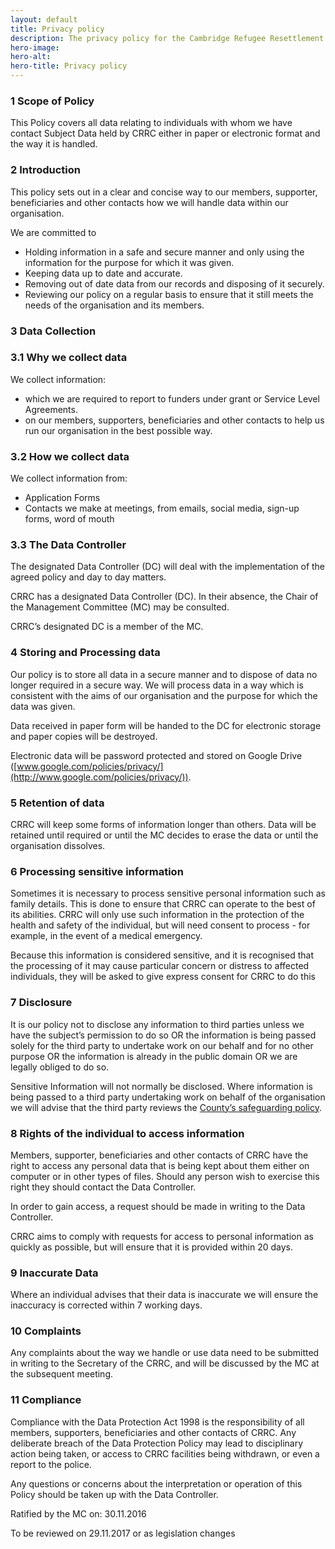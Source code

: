 ```yaml
---
layout: default
title: Privacy policy
description: The privacy policy for the Cambridge Refugee Resettlement Campaign
hero-image:
hero-alt:
hero-title: Privacy policy
---
```


### 1 Scope of Policy

This Policy covers all data relating to individuals with whom we have contact Subject Data held by CRRC either in paper or electronic format and the way it is handled.

### 2 Introduction

This policy sets out in a clear and concise way to our members, supporter, beneficiaries and other contacts how we will handle data within our organisation.

We are committed to

- Holding information in a safe and secure manner and only using the information for the purpose for which it was given.
- Keeping data up to date and accurate.
- Removing out of date data from our records and disposing of it securely.
- Reviewing our policy on a regular basis to ensure that it still meets the needs of the organisation and its members.

### 3 Data Collection

### 3.1 Why we collect data

We collect information:

- which we are required to report to funders under grant or Service Level Agreements.
- on our members, supporters, beneficiaries and other contacts to help us run our organisation in the best possible way.

### 3.2 How we collect data

We collect information from:

- Application Forms
- Contacts we make at meetings, from emails, social media, sign-up forms, word of mouth

### 3.3 The Data Controller

The designated Data Controller (DC) will deal with the implementation of the agreed policy and day to day matters.

CRRC has a designated Data Controller (DC). In their absence, the Chair of the Management Committee (MC) may be consulted.

CRRC’s designated DC is a member of the MC.

### 4 Storing and Processing data

Our policy is to store all data in a secure manner and to dispose of data no longer required in a secure way.  We will process data in a way which is consistent with the aims of our organisation and the purpose for which the data was given.

Data received in paper form will be handed to the DC for electronic storage and paper copies will be destroyed.

Electronic data will be password protected and stored on Google Drive ([www.google.com/policies/privacy/](http://www.google.com/policies/privacy/)).

### 5 Retention of data

CRRC will keep some forms of information longer than others. Data will be retained until required or until the MC decides to erase the data or until the organisation dissolves.

### 6 Processing sensitive information

Sometimes it is necessary to process sensitive personal information such as family details. This is done to ensure that CRRC can operate to the best of its abilities. CRRC will only use such information in the protection of the health and safety of the individual, but will need consent to process - for example, in the event of a medical emergency.

Because this information is considered sensitive, and it is recognised that the processing of it may cause particular concern or distress to affected individuals, they will be asked to give express consent for CRRC to do this

### 7 Disclosure

It is our policy not to disclose any information to third parties unless we have the subject’s permission to do so OR the information is being passed solely for the third party to undertake work on our behalf and for no other purpose OR the information is already in the public domain OR we are legally obliged to do so.

Sensitive Information will not normally be disclosed.  Where information is being passed to a third party undertaking work on behalf of the organisation we will advise that the third party reviews the [County’s safeguarding policy](http://www.cambridgeshire.gov.uk/info/20166/working_together/582/adult_safeguarding_policy_and_procedures/).

### 8 Rights of the individual to access information

Members, supporter, beneficiaries and other contacts of CRRC have the right to access any personal data that is being kept about them either on computer or in other types of files. Should any person wish to exercise this right they should contact the Data Controller.

In order to gain access, a request should be made in writing to the Data Controller.

CRRC aims to comply with requests for access to personal information as quickly as possible, but will ensure that it is provided within 20 days.

### 9 Inaccurate Data

Where an individual advises that their data is inaccurate we will ensure the inaccuracy is corrected within 7 working days.

### 10 Complaints

Any complaints about the way we handle or use data need to be submitted in writing to the Secretary of the CRRC, and will be discussed by the MC at the subsequent meeting.

### 11 Compliance

Compliance with the Data Protection Act 1998 is the responsibility of all members, supporters, beneficiaries and other contacts of CRRC. Any deliberate breach of the Data Protection Policy may lead to disciplinary action being taken, or access to CRRC facilities being withdrawn, or even a report to the police.

Any questions or concerns about the interpretation or operation of this Policy should be taken up with the Data Controller.

Ratified by the MC on:  30.11.2016

To be reviewed on 29.11.2017 or as legislation changes
